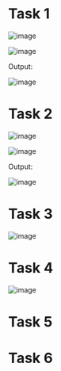 # Task 1

![image](https://user-images.githubusercontent.com/89805209/138328423-8ff10ed7-4add-41bd-8ed3-722549142751.png)

![image](https://user-images.githubusercontent.com/89805209/138328455-c74cd3b4-4590-4469-a00a-99782a6d9cca.png)

Output:

![image](https://user-images.githubusercontent.com/89805209/138328488-1c9d53f2-8ec9-4ccd-b1fb-e1fd8403dbe2.png)


# Task 2

![image](https://user-images.githubusercontent.com/89805209/138329897-237169b5-51cb-45b8-b82b-db64223a5bfc.png)

![image](https://user-images.githubusercontent.com/89805209/138329927-2035d11c-041b-4290-add6-7996e70fafcf.png)

Output:

![image](https://user-images.githubusercontent.com/89805209/138329958-e2202476-d18e-4dbc-8a34-7b66785f06e4.png)


# Task 3

![image](https://user-images.githubusercontent.com/89805209/138330332-2fd214ac-8ccd-4b9d-839f-2c2c67aeb15a.png)

# Task 4

![image](https://user-images.githubusercontent.com/89805209/138330421-29ad2c8d-9db1-42df-a94a-ed3a4a2eac0c.png)

# Task 5

# Task 6
